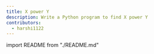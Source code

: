 ```yaml
---
title: X power Y
description: Write a Python program to find X power Y
contributors:
  - harshi1122
---
```


import README from "./README.md"

<README />
